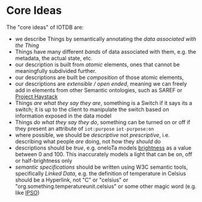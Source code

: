 # Core Ideas

The "core ideas" of IOTDB are:

* we describe Things by semantically annotating the _data associated with the Thing_
* Things have many different _bands_ of data associated with them, e.g. the metadata, the actual state, etc.
* our description is built from _atomic_ elements, ones that cannot be meaningfully subdivided further. 
* our descriptions are built be _composition_ of those atomic elements,
* our descriptions are _extensible / open ended_, meaning we can freely add in elements from other Semantic ontologies, such as SAREF or [Project Haystack](http://project-haystack.org/)
* Things _are what they say they are_, something is a Switch if it says its a switch; it is up to the client to manipulate the switch based on information exposed in the data model
* Things _do what they say they do_, something can be turned on or off if they present an attribute of `iot:purpose` `iot-purpose:on`
* where possible, we should be _descriptive_ not _prescriptive_, i.e. describing what people _are_ doing, not how they _should_ do
* descriptions should be _true_, e.g. oneIoTa models [brightness](http://oneiota.org/revisions/1746) as a value between 0 and 100. This inaccurately models a light that can be on, off or half-brightness only
* _semantic specifications_ should be written using W3C semantic tools, specifically _Linked Data_, e.g. the definition of temperature in Celsius should be a Hyperlink, not "C" or "celsius" or "org.something.temperatureunit.celsius" or some other magic word (e.g. like [IPSO](https://github.com/IPSO-Alliance/pub))

